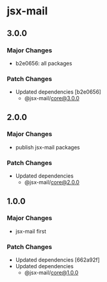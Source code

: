 # jsx-mail

## 3.0.0

### Major Changes

- b2e0656: all packages

### Patch Changes

- Updated dependencies [b2e0656]
  - @jsx-mail/core@3.0.0

## 2.0.0

### Major Changes

- publish jsx-mail packages

### Patch Changes

- Updated dependencies
  - @jsx-mail/core@2.0.0

## 1.0.0

### Major Changes

- jsx-mail first

### Patch Changes

- Updated dependencies [662a92f]
- Updated dependencies
  - @jsx-mail/core@1.0.0

